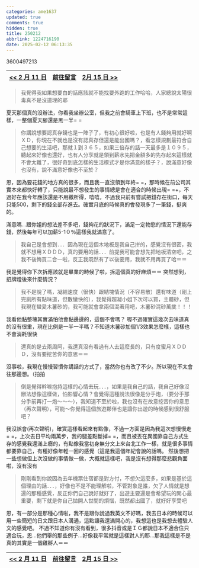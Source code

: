 ```yaml
---
categories: ame1637
updated: true
comments: true
hidden: true
title: 250212
abbrlink: 1224716190
date: 2025-02-12 06:13:35
---
```

3600497213

| <a href="/ame1637/1224716190"><< 2 月 11 日</a> | <a href="javascript:void(0)" onclick="scrollToComments(event)">前往留言</a> | <a href="/ame1637/3600497213">  2月 15 日 >></a> |
| :---------------------------------------------: | :-------------------------------------------------------------------------: | :----------------------------: |

>我覺得我如果想要白的話應該就不能找要外跑的工作哈哈，人家總說太陽很毒真不是沒道理的耶

夏天那個真的沒辦法，你看我坐辦公室，但我之前會騎車上下班，也不是常常這樣，一整個夏天腳還是黑一半= =

> 你講說想要認真存錢也是一陣子了，有初心很好啦，也是有人錢夠用就好啊ＸＤ，你現在不就也是沒有認真存但還是能出國嗎？，看怎樣規劃最符合自己想要的生活吧，那就１到３６５，如果三倍存的話一天最多是１０９５，聽起來好像也還好，也有人分享就是領到薪水先把金額多的先存起來這樣就不會太難了，很好奇到底怎樣的生活模式才是你滿意的樣子？，說滿意好像也沒有，說不滿意好像也不至於？

恩，因為要花錢的地方真的很多，而且我一直沒領到年終= =，那時候在前公司其實本來都快好轉了，只能說最不想發生的事情總是會在適合的時候出現= =+，不過好在我今年應該還是不用繳所得，嘻嘻，不過我只前有嘗試把錢存在街口，每天只能500，剩下的錢全部存進去。確實月底的時候真的會發現多了一筆錢，挺爽的。

滿意嗎...跟你姐的想法差不多吧，錢夠花的狀況下，滿足一定物慾的情況下還能存錢，然後每年可以加薪5-1０％這樣我就滿意了。

> 我自己是會想到．．．因為現在這個木地板是我自己拼的，感覺沒有很密，我就不想用ＸＤＤＤ，真的要用的話．．．前提我可能會想先把地板清空吧，之我不後悔買二合一啦，反正我既然有了以後要用，我就不用再買了哈＝＝

我是覺得你下次拆應該就是畢業的時候了啦，拆這個真的好麻煩＝＝
突然想到，招牌燈後來什麼情況？

> 我不是說了嗎，凝結速度（很快）跟結塊情況（不容易散）還有味道（剛上完廁所有點味道，但散蠻快的），我覺得超凝小姐下次可以買，主體砂，但我現在蠻愛木薯砂的，我可能就會拿兩個混著用吧，木薯砂混砂萬歲！！！

我看他黏整塊其實滿怕他會黏邊邊的，這個不會嗎？
喔不過確實這幾次去味道真的沒有很重，現在比例是一半一半嗎？不知道木薯砂加個1/3效果怎麼樣，這樣也不會消耗很快

>還真的是去兩周阿，我還真沒有看過有人去這麼長的，只有度蜜月ＸＤＤＤ，沒有要挖苦你的意思＝＝

沒事啦，我現在慢慢習慣你講話的方式了，當然你也有改了不少。所以現在不太會往那邊想。（拍拍

> 倒是覺得幹嘛抱持這樣的心情去玩．．．，如果是我自己的話，我自己好像沒辦法想像這樣做，怕影響心情？會覺得這種說法很像是分手炮，（要分手那分手前再打一炮～～～），我知道不至於啦，我也沒有在故意挖苦你的意思（再次聲明），可能～你覺得這個旅遊夥伴也是讓你出遊的時候感到很舒服吧？

我沒誤會(再次聲明)，確實這樣看起來有點像，不過一方面是因為我這次想慢慢走= =，上次去日平均兩萬步，我的腿差點斷掉= =，而且被丟在異國靠自己方式生存的感覺我還滿上癮的，有點像我當初身無分文上來台北工作一樣，就是很多事情都要靠自己，有種好像年輕一回的感覺（這是我這個年紀會說的話嗎。
然後想把一些想做但上次沒做的事情做一做，大概就這樣吧，我是沒有想得那麼悲觀負面啦，沒有沒有

> 剛剛看到你說因為去年機票住宿都是對方付，不想欠這麼多，如果是基於這個理由的話．．．，好像也不是不能理解啦，不管對象是誰，欠了人情就是想還的那種感覺，反正你們自己說好就好了，出遊主要還是會希望玩的開心最重要，剩下就是你自己拋開人世間的煩惱，既然都出國了，就好好享受吧

恩，有一部分是那種心情啦，我不是跟你說過我英文不好嗎，我去日本的時候可以用一些簡短的日文跟日本人溝通，這點讓我還滿開心的，我想這也是我想去體驗人文的感覺吧。
不過不知道你有沒有看到，很多抖音或是ＩＧ都說日本不適合住只適合玩，恩...他們舉的那些例子...好像我平常就是這樣對人的耶...那我這樣是不是真的其實是一個雞掰人＝＝

| <a href="/ame1637/3522625060"><< 2 月 11 日</a> | <a href="javascript:void(0)" onclick="scrollToComments(event)">前往留言</a> | <a href="/ame1637/3600497213">  2月 15 日 >></a> |
| :---------------------------------------------: | :-------------------------------------------------------------------------: | :---------------------------: |

<script>
document.addEventListener('DOMContentLoaded', function() {
    window.scrollToComments = function(event) {
        event.preventDefault();
        document.getElementById('disqus_thread').scrollIntoView({
            behavior: 'smooth'
        });
    }

    window.scrollToTop = function(event) {
        event.preventDefault();
        window.scrollTo({
            top: 0,
            behavior: 'smooth'
        });
    }
});
</script>
